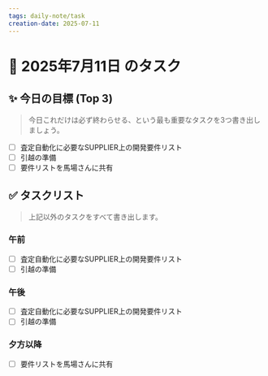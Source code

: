 ```yaml
---
tags: daily-note/task
creation-date: 2025-07-11
---
```



# 📅 2025年7月11日 のタスク

## ✨ 今日の目標 (Top 3)
> 今日これだけは必ず終わらせる、という最も重要なタスクを3つ書き出しましょう。

- [ ] 査定自動化に必要なSUPPLIER上の開発要件リスト
- [ ] 引越の準備
- [ ] 要件リストを馬場さんに共有

## ✅ タスクリスト
> 上記以外のタスクをすべて書き出します。

### 午前
- [ ] 査定自動化に必要なSUPPLIER上の開発要件リスト
- [ ] 引越の準備

### 午後
- [ ]  査定自動化に必要なSUPPLIER上の開発要件リスト
- [ ] 引越の準備

### 夕方以降
- [ ] 要件リストを馬場さんに共有